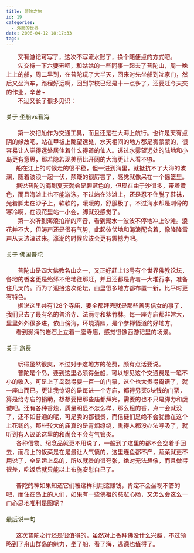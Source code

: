 ```yaml
---
title: 普陀之旅
id: 19
categories:
  - 外面的世界
date: 2006-04-12 18:17:33
tags:
---
```


<div id="msgcns!DA984E57EDE76A7C!350" class="bvMsg"><div><font color="#800000" size="3">       又有游记可写了，这次不写流水账了，换个随便点的方式吧。</font></div>
<div><font color="#800000" size="3">       先交待一下六要素吧，和姑姑的一些同事一起去了普陀山，周一晚上上的船，周二早到，在普陀玩了大半天，回来时先坐船到沈家门，然后又坐汽车，路程好远啊，回到学校已经是十一点多了，还要赶今天交的作业，辛苦~</font></div>
<div><font color="#800000" size="3">       不过又长了很多见识：</font></div>
<div><font color="#800000" size="3"/> </div>
<div><font color="#333300" size="3">关于 坐船vs看海</font></div>
<div><font color="#333300" size="3"/> </div>
<div><font color="#333300" size="3">       <font color="#800000">第一次把船作为交通工具，而且还是在大海上航行。也许是天有点阴的缘故吧，站在甲板上眺望远处，水天相间的地方都是雾蒙蒙的，很容易让人觉得远处居住着什么得道的仙人。透过水雾望远处的陆地和小岛更有意思，那若隐若现美丽比开阔的大海更让人看不够。</font></font></div>
<div><font color="#800000" size="3">      船在江上的时候走的很平稳，但一进到海里，就抵抗不了大海的波澜，随着波浪一起一伏，颠簸的很厉害了，感觉就像呆在一个摇篮里。</font></div>
<div><font color="#800000" size="3">      据说普陀的海到夏天就会是碧蓝色的，但现在由于沙很多，带着黄色，而且海滩上也不能游泳。不过站在沙滩上，还是忍不住脱了鞋袜，光着脚走在沙子上，软软的，暖暖的，舒服极了。不过海水却是刺骨的寒冷啊，在浪花里站一小会，脚就没感觉了。</font></div>
<div><font color="#800000" size="3">       第一次听到海浪拍岸的声音，看到潮水一波波不停地冲上沙滩。浪花并不大，但涛声还是很有气势，此起彼伏地和海浪配合着，像隆隆雷声从天边滚过来。涨潮的时候应该会更有震撼力吧。</font></div>
<div><font color="#800000" size="3"/> </div>
<div><font color="#333300" size="3">关于 佛国普陀</font></div>
<div><font color="#333300" size="3"/> </div>
<div><font color="#800000" size="3">       普陀山是四大佛教名山之一，又正好赶上13号有个世界佛教论坛，各地的香客更是络绎不绝地往那赶，并且还都是背着一大堆行李，准备住几天的。而为了迎接这次论坛，山里很多地方都布置一新，比平时更有特色。</font></div>
<div><font color="#800000" size="3">       据说这里共有128个寺庙，要全都拜完就是那些善男信女的事了，我们只去了最有名的普济寺、法雨寺和紫竹林。每一座寺庙都非常大，里里外外很多进，依山傍海，环境清幽，是个参禅悟道的好地方。</font></div>
<div><font color="#800000" size="3">      看到濒海的岩石上立着一座寺庙，感觉很像西游记里的场景。</font></div>
<div><font color="#800000" size="3"/> </div>
<div><font color="#333300" size="3">关于 旅费</font></div>
<div><font color="#333300" size="3"/> </div>
<div><font color="#800000" size="3">       玩得虽然很爽，不过对于这地方的花费，颇有点话要说。 </font></div>
<div><font color="#800000" size="3">       普陀是个岛，要到这里必须得坐船，可以想见这个交通费是一笔不小的收入。可是上了岛就得要一百一的门票，这个也太贵得离谱了，就一座山而已。更让我惊讶的是每进一个寺庙，都得另买5块钱的门票，算是给寺庙的捐助，想想要把那些庙都拜完，需要的也不只是脚力和虔诚吧。还有各种香烛，质量明显不怎么样，那么粗的香，点一会就没了，还不如普通的呢，可是卖的都很贵，而信徒们是绝不会犹豫在这个上花钱的。那些较大的庙真的是青烟缭绕，熏得人都没办法呼吸了，就听到有人议论这里的和尚会不会有气管炎。</font></div>
<div><font color="#800000" size="3">      各种信物、纪念品就更不用说了，一般到了这里的都不会空着手回去，而岛上的饭菜是在是最让人气愤的，这里连鱼都不产，蔬菜就更不用说了，全是运上岛的，所以就贵的很夸张，绝对无法想像，而且做得很差，吃饭后就只能以上布施安慰自己了。</font></div>
<div><font color="#800000" size="3">     </font></div>
<div><font color="#800000" size="3">      普陀的神如果知道它们被这样利用这赚钱，肯定不会坐视不管的吧，而住在岛上的人们，如果有一些佛祖的慈悲心肠，又怎么会这么一门心思地唯利是图呢？</font></div>
<div><font color="#800000" size="3"/> </div>
<div><font color="#333300" size="3">最后说一句</font></div>
<div><font color="#333300" size="3"/> </div>
<div><font color="#800000" size="3">      这次普陀之行还是很值得的，虽然对上香拜佛没什么兴趣，不过领略到了舟山群岛的魅力，坐了船，看了海，逃课也值得了。</font></div>
<div><font color="#800000" size="3"/> </div>
<div> </div>
<div><font color="#800000" size="3"/> </div>
<div><font color="#800000" size="3"/> </div></div>